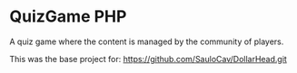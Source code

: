 # QuizGame PHP

A quiz game where the content is managed by the community of players.

This was the base project for: https://github.com/SauloCav/DollarHead.git

